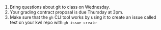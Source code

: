 1. Bring questions about git to class on Wednesday.
1. Your grading contract proposal is due Thursday at 3pm.
1. Make sure that the `gh` CLI tool works by using it to create an issue called test on your kwl repo with `gh issue create`
